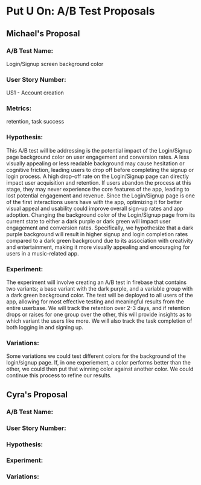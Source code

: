 # Put U On: A/B Test Proposals

## Michael's Proposal

### A/B Test Name:
Login/Signup screen background color
### User Story Number:
US1 - Account creation
### Metrics:
retention, task success
### Hypothesis:
This A/B test will be addressing is the potential impact of the Login/Signup page background color on user engagement and conversion rates. A less visually appealing or less readable background may cause hesitation or cognitive friction, leading users to drop off before completing the signup or login process. A high drop-off rate on the Login/Signup page can directly impact user acquisition and retention. If users abandon the process at this stage, they may never experience the core features of the app, leading to lost potential engagement and revenue. Since the Login/Signup page is one of the first interactions users have with the app, optimizing it for better visual appeal and usability could improve overall sign-up rates and app adoption. Changing the background color of the Login/Signup page from its current state to either a dark purple or dark green will impact user engagement and conversion rates. Specifically, we hypothesize that a dark purple background will result in higher signup and login completion rates compared to a dark green background due to its association with creativity and entertainment, making it more visually appealing and encouraging for users in a music-related app.
### Experiment:
The experiment will involve creating an A/B test in firebase that contains two variants; a base variant with the dark purple, and a variable group with a dark green background color. The test will be deployed to all users of the app, allowing for most effective testing and meaningful results from the entire userbase. We will track the retention over 2-3 days, and if retention drops or raises for one group over the other, this will provide insights as to which variant the users like more. We will also track the task completion of both logging in and signing up. 
### Variations:
Some variations we could test different colors for the background of the login/signup page. If, in one experiement, a color performs better than the other, we could then put that winning color against another color. We could continue this process to refine our results.

## Cyra's Proposal

### A/B Test Name:
### User Story Number:
### Hypothesis:
### Experiment:
### Variations:
